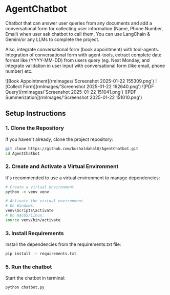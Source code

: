 # AgentChatbot
Chatbot that can answer user queries from any documents and add a conversational form for collecting user information (Name, Phone Number, Email) when user ask chatbot to call them, You can use LangChain & Gemini/or any LLMs to complete the project.

Also, integrate conversational form (book appointment) with tool-agents. Integration of  conversational form with agent-tools, extract complete date format like (YYYY-MM-DD) from users query (eg. Next Monday, and integrate validation in user input with conversational form (like email, phone number) etc.

![Book Appointment](rmImages/'Screenshot 2025-01-22 155309.png')
![Collect Form](rmImages/'Screenshot 2025-01-22 162640.png')
![PDF Query](rmImages/'Screenshot 2025-01-22 151041.png')
![PDF Summerization](rmImages/'Screenshot 2025-01-22 151010.png')


## Setup Instructions

### 1. Clone the Repository
If you haven't already, clone the project repository:
```bash
git clone https://github.com/kushaldahal0/AgentChatbot.git
cd AgentChatbot
```
### 2. Create and Activate a Virtual Environment
It's recommended to use a virtual environment to manage dependencies:
```bash 
# Create a virtual environment
python -m venv venv

# Activate the virtual environment
# On Windows:
venv\Scripts\activate
# On macOS/Linux:
source venv/bin/activate

```

### 3. Install Requirements
Install the dependencies from the requirements.txt file:
```bash
pip install -r requirements.txt
```
### 5. Run the chatbot
Start the chatbot in terminal:

```bash
python chatbot.py
```

